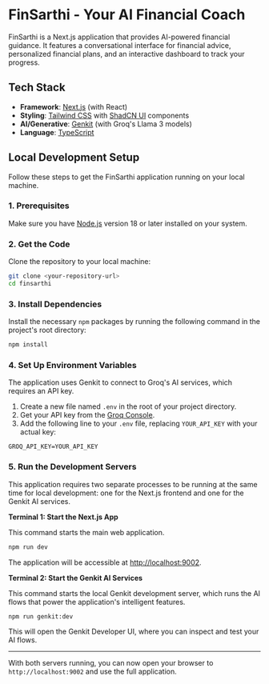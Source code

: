 # FinSarthi - Your AI Financial Coach

FinSarthi is a Next.js application that provides AI-powered financial guidance. It features a conversational interface for financial advice, personalized financial plans, and an interactive dashboard to track your progress.

## Tech Stack

- **Framework**: [Next.js](https://nextjs.org/) (with React)
- **Styling**: [Tailwind CSS](https://tailwindcss.com/) with [ShadCN UI](https://ui.shadcn.com/) components
- **AI/Generative**: [Genkit](https://firebase.google.com/docs/genkit) (with Groq's Llama 3 models)
- **Language**: [TypeScript](https://www.typescriptlang.org/)

## Local Development Setup

Follow these steps to get the FinSarthi application running on your local machine.

### 1. Prerequisites

Make sure you have [Node.js](https://nodejs.org/) version 18 or later installed on your system.

### 2. Get the Code

Clone the repository to your local machine:

```bash
git clone <your-repository-url>
cd finsarthi
```

### 3. Install Dependencies

Install the necessary `npm` packages by running the following command in the project's root directory:

```bash
npm install
```

### 4. Set Up Environment Variables

The application uses Genkit to connect to Groq's AI services, which requires an API key.

1.  Create a new file named `.env` in the root of your project directory.
2.  Get your API key from the [Groq Console](https://console.groq.com/keys).
3.  Add the following line to your `.env` file, replacing `YOUR_API_KEY` with your actual key:

```
GROQ_API_KEY=YOUR_API_KEY
```

### 5. Run the Development Servers

This application requires two separate processes to be running at the same time for local development: one for the Next.js frontend and one for the Genkit AI services.

**Terminal 1: Start the Next.js App**

This command starts the main web application.

```bash
npm run dev
```

The application will be accessible at [http://localhost:9002](http://localhost:9002).

**Terminal 2: Start the Genkit AI Services**

This command starts the local Genkit development server, which runs the AI flows that power the application's intelligent features.

```bash
npm run genkit:dev
```

This will open the Genkit Developer UI, where you can inspect and test your AI flows.

---

With both servers running, you can now open your browser to `http://localhost:9002` and use the full application.
